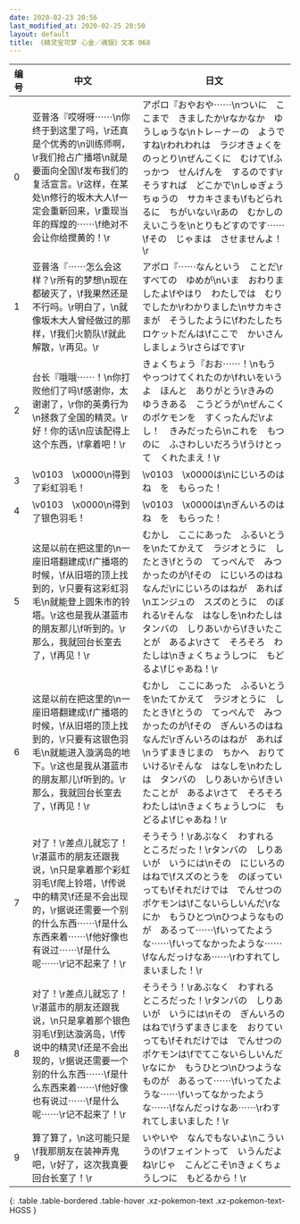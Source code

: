 ```yaml
---
date: 2020-02-23 20:56
last_modified_at: 2020-02-25 20:50
layout: default
title: 《精灵宝可梦 心金／魂银》文本 068
---
```

| 编号 | 中文 | 日文 |
| ---- | ---- | ---- |
| 0 | 亚普洛『哎呀呀⋯⋯\n你终于到这里了吗，\r还真是个优秀的\n训练师啊，\r我们抢占广播塔\n就是要面向全国\f发布我们的复活宣言。\r这样，在某处\n修行的坂木大人\f一定会重新回来，\r重现当年的辉煌的⋯⋯\f绝对不会让你给搅黄的！\r | アポロ『おやおや⋯⋯\nついに　ここまで　きましたか\rなかなか　ゆうしゅうな\nトレ－ナ－の　ようですね\rわれわれは　ラジオきょくを　のっとり\nぜんこくに　むけて\fふっかつ　せんげんを　するのです\rそうすれば　どこかで\nしゅぎょうちゅうの　サカキさまも\fもどられるに　ちがいない\rあの　むかしの　えいこうを\nとりもどすのです⋯⋯\fその　じゃまは　させませんよ！\r |
| 1 | 亚普洛『⋯⋯怎么会这样？\r所有的梦想\n现在都破灭了，\f我果然还是不行吗。\r明白了，\n就像坂木大人曾经做过的那样，\f我们火箭队\f就此解散，\r再见。\r | アポロ『⋯⋯なんという　ことだ\rすべての　ゆめが\nいま　おわりましたよ\fやはり　わたしでは　むり　でしたか\rわかりました\nサカキさまが　そうしたように\fわたしたち　ロケットだんは\fここで　かいさん　しましょう\rさらばです\r |
| 2 | 台长『哦哦⋯⋯！\n你打败他们了吗\f感谢你，太谢谢了，\r你的英勇行为\n拯救了全国的精灵。\r好！你的话\n应该配得上这个东西，\f拿着吧！\r | きょくちょう『おお⋯⋯！\nもう　やっつけてくれたのか\fれいをいうよ　ほんと　ありがとう\rきみの　ゆうきある　こうどうが\nぜんこくのポケモンを　すくったんだ\rよし！　きみだったら\nこれを　もつのに　ふさわしいだろう\fうけとって　くれたまえ！\r |
| 3 | \v0103　\x0000\n得到了彩虹羽毛！ | \v0103　\x0000は\nにじいろのはね　を　もらった！ |
| 4 | \v0103　\x0000\n得到了银色羽毛！ | \v0103　\x0000は\nぎんいろのはね　を　もらった！ |
| 5 | 这是以前在把这里的\n一座旧塔翻建成\f广播塔的时候，\f从旧塔的顶上找到的，\r只要有这彩虹羽毛\n就能登上圆朱市的铃塔。\r这也是我从湛蓝市的朋友那儿\f听到的。\r那么，我就回台长室去了，\f再见！\r | むかし　ここにあった　ふるいとうを\nたてかえて　ラジオとうに　したとき\fとうの　てっぺんで　みつかったのが\fその　にじいろのはね　なんだ\rにじいろのはねが　あれば\nエンジュの　スズのとうに　のぼれる\rそんな　はなしを\nわたしは　タンバの　しりあいから\fきいたことが　あるよ\rさて　そろそろ　わたしは\nきょくちょうしつに　もどるよ\fじゃあね！\r |
| 6 | 这是以前在把这里的\n一座旧塔翻建成\f广播塔的时候，\f从旧塔的顶上找到的，\r只要有这银色羽毛\n就能进入漩涡岛的地下。\r这也是我从湛蓝市的朋友那儿\f听到的。\r那么，我就回台长室去了，\f再见！\r | むかし　ここにあった　ふるいとうを\nたてかえて　ラジオとうに　したとき\fとうの　てっぺんで　みつかったのが\fその　ぎんいろのはね　なんだ\rぎんいろのはねが　あれば\nうずまきじまの　ちかへ　おりていける\rそんな　はなしを\nわたしは　タンバの　しりあいから\fきいたことが　あるよ\rさて　そろそろ　わたしは\nきょくちょうしつに　もどるよ\fじゃあね！\r |
| 7 | 对了！\r差点儿就忘了！\r湛蓝市的朋友还跟我说，\n只是拿着那个彩虹羽毛\f爬上铃塔，\f传说中的精灵\f还是不会出现的，\r据说还需要一个别的什么东西⋯⋯\f是什么东西来着⋯⋯\f他好像也有说过⋯⋯\f是什么呢⋯⋯\r记不起来了！\r | そうそう！\rあぶなく　わすれる　ところだった！\rタンバの　しりあいが　いうには\nその　にじいろのはねで\fスズのとうを　のぼっていっても\fそれだけでは　でんせつの　ポケモンは\fこないらしいんだ\rなにか　もうひとつ\nひつようなものが　あるって⋯⋯\fいってたような⋯⋯\fいってなかったような⋯⋯\fなんだっけなあ⋯⋯\rわすれてしまいました！\r |
| 8 | 对了！\r差点儿就忘了！\r湛蓝市的朋友还跟我说，\n只是拿着那个银色羽毛\f到达漩涡岛，\f传说中的精灵\f还是不会出现的，\r据说还需要一个别的什么东西⋯⋯\f是什么东西来着⋯⋯\f他好像也有说过⋯⋯\f是什么呢⋯⋯\r记不起来了！\r | そうそう！\rあぶなく　わすれる　ところだった！\rタンバの　しりあいが　いうには\nその　ぎんいろのはねで\fうずまきじまを　おりていっても\fそれだけでは　でんせつの　ポケモンは\fでてこないらしいんだ\rなにか　もうひとつ\nひつようなものが　あるって⋯⋯\fいってたような⋯⋯\fいってなかったような⋯⋯\fなんだっけなあ⋯⋯\rわすれてしまいました！\r |
| 9 | 算了算了，\n这可能只是\f我那朋友在装神弄鬼吧，\r好了，这次我真要回台长室了！\r | いやいや　なんでもないよ\nこういうの\fフェイントって　いうんだよね\rじゃ　こんどこそ\nきょくちょうしつに　もどるから！\r |
{: .table .table-bordered .table-hover .xz-pokemon-text .xz-pokemon-text-HGSS }